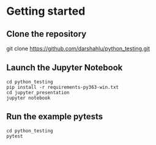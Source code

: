 # Getting started

## Clone the repository
git clone https://github.com/darshahlu/python_testing.git

## Launch the Jupyter Notebook
```
cd python_testing
pip install -r requirements-py363-win.txt
cd jupyter_presentation
jupyter notebook
```

## Run the example pytests
```
cd python_testing
pytest
```
